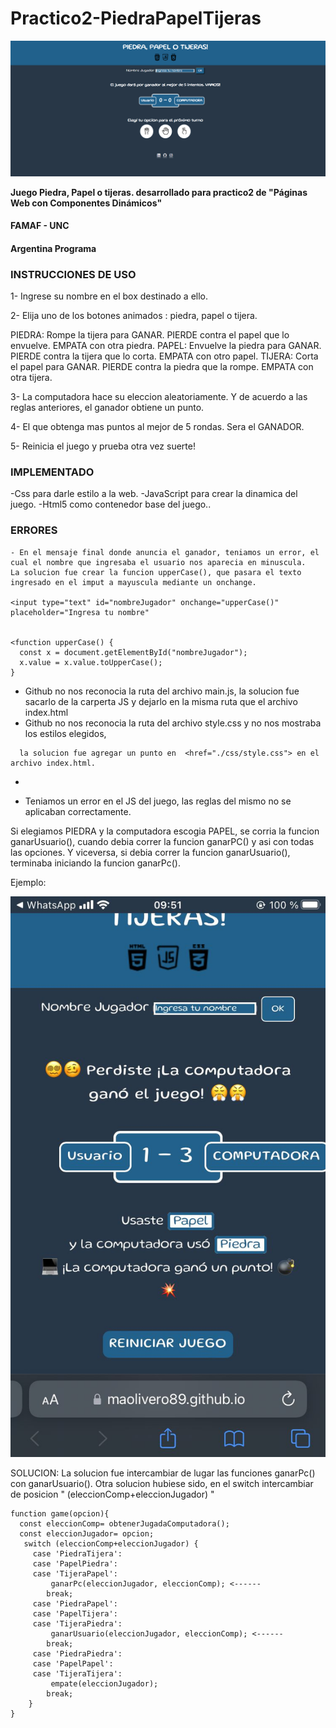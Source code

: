 # Practico2-PiedraPapelTijeras

<img src= "https://github.com/maolivero89/Practico2-PiedraPapelTijeras/blob/main/images/imagenJuego.png" >

**Juego Piedra, Papel o tijeras. desarrollado para practico2 de "Páginas Web con Componentes Dinámicos"**
#### FAMAF - UNC
#### Argentina Programa

<link href= "https://maolivero89.github.io/Practico2-PiedraPapelTijeras/">


### INSTRUCCIONES DE USO
1- Ingrese su nombre en el box destinado a ello.

2- Elija uno de los botones animados : piedra, papel o tijera.

PIEDRA: Rompe la tijera para GANAR. PIERDE contra el papel que lo envuelve. EMPATA con otra piedra.
PAPEL: Envuelve la piedra para GANAR. PIERDE contra la tijera que lo corta. EMPATA con otro papel.
TIJERA: Corta el papel para GANAR. PIERDE contra la piedra que la rompe. EMPATA con otra tijera.

3- La computadora hace su eleccion aleatoriamente. Y de acuerdo a las reglas anteriores, el ganador obtiene un punto.

4- El que obtenga mas puntos al mejor de 5 rondas. Sera el GANADOR.

5- Reinicia el juego y prueba otra vez suerte!








### IMPLEMENTADO
-Css para darle estilo a la web.
-JavaScript para crear la dinamica del juego.
-Html5 como contenedor base del juego..



### ERRORES
```
- En el mensaje final donde anuncia el ganador, teniamos un error, el cual el nombre que ingresaba el usuario nos aparecia en minuscula.
La solucion fue crear la funcion upperCase(), que pasara el texto ingresado en el imput a mayuscula mediante un onchange.

<input type="text" id="nombreJugador" onchange="upperCase()" placeholder="Ingresa tu nombre"


<function upperCase() {
  const x = document.getElementById("nombreJugador");
  x.value = x.value.toUpperCase();
}

```

- Github no nos reconocia la ruta del archivo main.js, la solucion fue sacarlo de la carperta JS y dejarlo en la misma ruta que el archivo index.html
- Github no nos reconocia la ruta del  archivo style.css y no nos mostraba los estilos elegidos, 
```
  la solucion fue agregar un punto en  <href="./css/style.css"> en el archivo index.html.
```
- 

- Teniamos un error en el JS del juego, las reglas del mismo no se aplicaban correctamente.

 Si elegiamos PIEDRA y la computadora escogia PAPEL, se corria la funcion ganarUsuario(), cuando debia correr la funcion ganarPC() y asi con todas las opciones. Y viceversa, si debia correr la funcion ganarUsuario(), terminaba iniciando la funcion ganarPc().


Ejemplo:

<img src= "https://github.com/maolivero89/Practico2-PiedraPapelTijeras/blob/main/images/error1.jpg">


SOLUCION:
La solucion fue intercambiar de lugar las funciones ganarPc() con ganarUsuario().
Otra solucion hubiese sido, en el switch intercambiar de posicion " (eleccionComp+eleccionJugador) "

```
function game(opcion){
  const eleccionComp= obtenerJugadaComputadora();
  const eleccionJugador= opcion;
   switch (eleccionComp+eleccionJugador) {
     case 'PiedraTijera':
     case 'PapelPiedra':
     case 'TijeraPapel':
         ganarPc(eleccionJugador, eleccionComp); <------
        break;
     case 'PiedraPapel':
     case 'PapelTijera':
     case 'TijeraPiedra':
         ganarUsuario(eleccionJugador, eleccionComp); <------
        break;
     case 'PiedraPiedra':
     case 'PapelPapel':
     case 'TijeraTijera':
         empate(eleccionJugador);
        break;
    }
}
```



